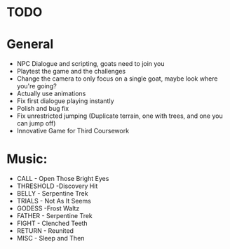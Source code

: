 TODO
====

# General

* NPC Dialogue and scripting, goats need to join you
* Playtest the game and the challenges
* Change the camera to only focus on a single goat, maybe look where you're going?
* Actually use animations
* Fix first dialogue playing instantly
* Polish and bug fix
* Fix unrestricted jumping (Duplicate terrain, one with trees, and one you can jump off)
* Innovative Game for Third Coursework

# Music:

* CALL - Open Those Bright Eyes
* THRESHOLD -Discovery Hit
* BELLY - Serpentine Trek
* TRIALS - Not As It Seems
* GODESS -Frost Waltz
* FATHER - Serpentine Trek
* FIGHT - Clenched Teeth
* RETURN - Reunited
* MISC - Sleep and Then